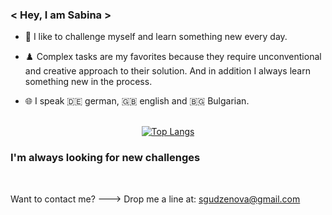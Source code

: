 ### < Hey, I am Sabina >

- 🧩 I like to challenge myself and learn something new every day.

- ♟️ Complex tasks are my favorites because they require unconventional and creative approach to their solution. And in addition I always learn something new in the process.

- 🌐 I speak 🇩🇪️ german, 🇬🇧️ english and 🇧🇬 Bulgarian.
<br><br>

<div align="center">

[![Top Langs](https://github-readme-stats.vercel.app/api/top-langs/?username=saby-gaby&layout=compact&langs_count=6&theme=transparent)](https://github.com/anuraghazra/github-readme-stats)
  
</div>

### I'm always looking for new challenges
<br>

Want to contact me? ---> Drop me a line at: <sgudzenova@gmail.com>
